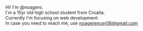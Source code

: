 Hi!
I'm @noagero.<br>
I'm a 15yr old high school student from Croatia.<br>
Currently I'm focusing on web development.<br>
In case you need to reach me, use noagerencer08@gmail.com

<!---
noagero/noagero is a ✨ special ✨ repository because its `README.md` (this file) appears on your GitHub profile.
You can click the Preview link to take a look at your changes.
--->
